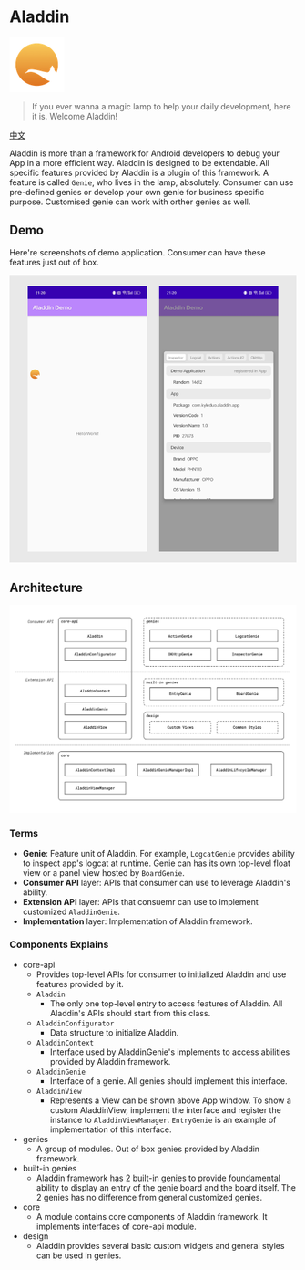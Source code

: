 # Aladdin

![icon](./img/icon_small.png)

> If you ever wanna a magic lamp to help your daily development, here it is. Welcome Aladdin!

[中文](README_ZH.md)

Aladdin is more than a framework for Android developers to debug your App in a more efficient way. Aladdin is designed to be extendable. All specific features provided by Aladdin is a plugin of this framework. A feature is called `Genie`, who lives in the lamp, absolutely. Consumer can use pre-defined genies or develop your own genie for business specific purpose. Customised genie can work with orther genies as well.

## Demo

Here're screenshots of demo application. Consumer can have these features just out of box.

![demo screenshots](img/demo.png)

## Architecture

![architecture](img/architecture.png)

### Terms

- **Genie**: Feature unit of Aladdin. For example, `LogcatGenie` provides ability to inspect app's logcat at runtime. Genie can has its own top-level float view or a panel view hosted by `BoardGenie`.
- **Consumer API** layer: APIs that consumer can use to leverage Aladdin's ability.
- **Extension API** layer: APIs that consuemr can use to implement customized `AladdinGenie`.
- **Implementation** layer: Implementation of Aladdin framework. 

### Components Explains

- core-api
  - Provides top-level APIs for consumer to initialized Aladdin and use features provided by it.
  - `Aladdin`
    - The only one top-level entry to access features of Aladdin. All Aladdin's APIs should start from this class.
  - `AladdinConfigurator`
    - Data structure to initialize Aladdin.
  - `AladdinContext`
    - Interface used by AladdinGenie's implements to access abilities provided by Aladdin framework.
  - `AladdinGenie`
    - Interface of a genie. All genies should implement this interface.
  - `AladdinView`
    - Represents a View can be shown above App window. To show a custom AladdinView, implement the interface and register the instance to `AladdinViewManager`. `EntryGenie` is an example of implementation of this interface.
- genies
  - A group of modules. Out of box genies provided by Aladdin framework.
- built-in genies
  - Aladdin framework has 2 built-in genies to provide foundamental ability to display an entry of the genie board and the board itself. The 2 genies has no difference from general customized genies.
- core
  - A module contains core components of Aladdin framework. It implements interfaces of core-api module.
- design
  - Aladdin provides several basic custom widgets and general styles can be used in genies.
